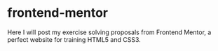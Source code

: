 # frontend-mentor
Here I will post my exercise solving proposals from Frontend Mentor, a perfect website for training HTML5 and CSS3.
